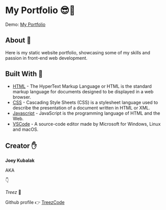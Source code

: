 # My Portfolio 😎📸

Demo: [My Portfolio](https://iamtreez.com/)
## About 📖
Here is my static website portfolio, showcasing some of my skills and passion in front-end web development.

## Built With 🔧
* [HTML](https://html.com/) - The HyperText Markup Language or HTML is the standard markup language for documents designed to be displayed in a web browser. 
* [CSS](https://developer.mozilla.org/en-US/docs/Web/CSS) - Cascading Style Sheets (CSS) is a stylesheet language used to describe the presentation of a document written in HTML or XML.
* [Javascript](https://www.javascript.com/) - JavaScript is the programming language of HTML and the Web.
* [VSCode](https://code.visualstudio.com/) - A source-code editor made by Microsoft for Windows, Linux and macOS.

## Creator ✋
**Joey Kubalak**

AKA 

👇

*Treez* 🌲

Github profile 👉 [TreezCode](https://github.com/TreezCode)
